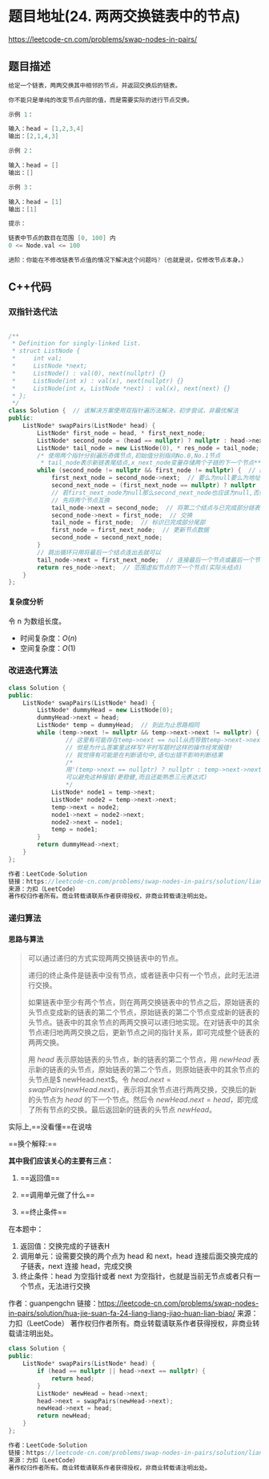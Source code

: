 # **题目地址(24. 两两交换链表中的节点)**

https://leetcode-cn.com/problems/swap-nodes-in-pairs/

## 题目描述

```c++
给定一个链表，两两交换其中相邻的节点，并返回交换后的链表。

你不能只是单纯的改变节点内部的值，而是需要实际的进行节点交换。

示例 1：

输入：head = [1,2,3,4]
输出：[2,1,4,3]

示例 2：

输入：head = []
输出：[]

示例 3：

输入：head = [1]
输出：[1]

提示：

链表中节点的数目在范围 [0, 100] 内
0 <= Node.val <= 100

进阶：你能在不修改链表节点值的情况下解决这个问题吗?（也就是说，仅修改节点本身。）
```

## **C++代码**

### **双指针迭代法**

```c++

/**
 * Definition for singly-linked list.
 * struct ListNode {
 *     int val;
 *     ListNode *next;
 *     ListNode() : val(0), next(nullptr) {}
 *     ListNode(int x) : val(x), next(nullptr) {}
 *     ListNode(int x, ListNode *next) : val(x), next(next) {}
 * };
 */
class Solution {  // 该解决方案使用双指针遍历法解决，初步尝试，非最优解法
public:
    ListNode* swapPairs(ListNode* head) {
        ListNode* first_node = head, * first_next_node;
        ListNode* second_node = (head == nullptr) ? nullptr : head->next, * second_next_node;
        ListNode* tail_node = new ListNode(0), * res_node = tail_node;
        /* 使用两个指针分别遍历奇偶节点,初始值分别指向No.0,No.1节点
         * tail_node表示新链表尾结点,x_next_node变量存储两个子链的下一个节点**/
        while (second_node != nullptr && first_node != nullptr) {  // 跳出循环的条件为:后面只有一个结点或者没有节点了
            first_next_node = second_node->next;  // 要么为null要么为地址
            second_next_node = (first_next_node == nullptr) ? nullptr : first_next_node->next;
            // 若first_next_node为null那么second_next_node也应该为null,否则为first_next_node->next 
            // 先将两个节点互换
            tail_node->next = second_node;  // 将第二个结点与已完成部分链表链接
            second_node->next = first_node;  // 交换
            tail_node = first_node;  // 标识已完成部分尾部
            first_node = first_next_node;  // 更新节点数据
            second_node = second_next_node;
        }
        // 跳出循环只用将最后一个结点连出去就可以
        tail_node->next = first_next_node;  // 连接最后一个节点或最后一个节点的next变量归为nullptr
        return res_node->next;  // 范围虚拟节点的下一个节点(实际头结点)
    }
};

```

#### **复杂度分析**

令 n 为数组长度。

- 时间复杂度：$O(n)$
- 空间复杂度：$O(1)$

### **改进迭代算法**

```c++
class Solution {
public:
    ListNode* swapPairs(ListNode* head) {
        ListNode* dummyHead = new ListNode(0);
        dummyHead->next = head;
        ListNode* temp = dummyHead;  // 到此为止思路相同
        while (temp->next != nullptr && temp->next->next != nullptr) {  
        		// 这里有可能存在temp->next == null从而导致temp->next->next报错!
        		// 但是为什么答案里这样写?平时写题时这样的操作经常报错!
        		// 我觉得有可能是在判断语句中,语句出错不影响判断结果
        		/*
            	用'(temp->next == nullptr) ? nullptr : temp->next->next;'代替
            	可以避免这种报错(更稳健,而且还能熟悉三元表达式)
        		*/
            ListNode* node1 = temp->next;
            ListNode* node2 = temp->next->next;
            temp->next = node2;
            node1->next = node2->next;
            node2->next = node1;
            temp = node1;
        }
        return dummyHead->next;
    }
};

作者：LeetCode-Solution
链接：https://leetcode-cn.com/problems/swap-nodes-in-pairs/solution/liang-liang-jiao-huan-lian-biao-zhong-de-jie-di-91/
来源：力扣（LeetCode）
著作权归作者所有。商业转载请联系作者获得授权，非商业转载请注明出处。
```

### **递归算法**

#### 思路与算法

> 可以通过递归的方式实现两两交换链表中的节点。
>
> 递归的终止条件是链表中没有节点，或者链表中只有一个节点，此时无法进行交换。
>
> 如果链表中至少有两个节点，则在两两交换链表中的节点之后，原始链表的头节点变成新的链表的第二个节点，原始链表的第二个节点变成新的链表的头节点。链表中的其余节点的两两交换可以递归地实现。在对链表中的其余节点递归地两两交换之后，更新节点之间的指针关系，即可完成整个链表的两两交换。
>
> 用 $head$ 表示原始链表的头节点，新的链表的第二个节点，用 $newHead$ 表示新的链表的头节点，原始链表的第二个节点，则原始链表中的其余节点的头节点是$ newHead.next$。令 $head.next = swapPairs(newHead.next)$，表示将其余节点进行两两交换，交换后的新的头节点为 $head$ 的下一个节点。然后令 $newHead.next = head$，即完成了所有节点的交换。最后返回新的链表的头节点 $newHead$。

实际上,==没看懂==在说啥

==换个解释:==

**其中我们应该关心的主要有三点：**

1. ==返回值==

2. ==调用单元做了什么==

3. ==终止条件==

在本题中：

1. 返回值：交换完成的子链表H
2. 调用单元：设需要交换的两个点为 head 和 next，head 连接后面交换完成的子链表，next 连接 head，完成交换
3. 终止条件：head 为空指针或者 next 为空指针，也就是当前无节点或者只有一个节点，无法进行交换

作者：guanpengchn
链接：https://leetcode-cn.com/problems/swap-nodes-in-pairs/solution/hua-jie-suan-fa-24-liang-liang-jiao-huan-lian-biao/
来源：力扣（LeetCode）
著作权归作者所有。商业转载请联系作者获得授权，非商业转载请注明出处。


```c++
class Solution {
public:
    ListNode* swapPairs(ListNode* head) {
        if (head == nullptr || head->next == nullptr) {
            return head;
        }
        ListNode* newHead = head->next;
        head->next = swapPairs(newHead->next);
        newHead->next = head;
        return newHead;
    }
};

作者：LeetCode-Solution
链接：https://leetcode-cn.com/problems/swap-nodes-in-pairs/solution/liang-liang-jiao-huan-lian-biao-zhong-de-jie-di-91/
来源：力扣（LeetCode）
著作权归作者所有。商业转载请联系作者获得授权，非商业转载请注明出处。
```

